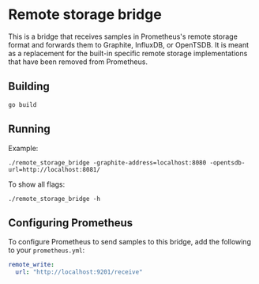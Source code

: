# Remote storage bridge

This is a bridge that receives samples in Prometheus's remote storage
format and forwards them to Graphite, InfluxDB, or OpenTSDB. It is meant
as a replacement for the built-in specific remote storage implementations
that have been removed from Prometheus.

## Building

```
go build
```

## Running

Example:

```
./remote_storage_bridge -graphite-address=localhost:8080 -opentsdb-url=http://localhost:8081/
```

To show all flags:

```
./remote_storage_bridge -h
```

## Configuring Prometheus

To configure Prometheus to send samples to this bridge, add the following to your `prometheus.yml`:

```yaml
remote_write:
  url: "http://localhost:9201/receive"
```